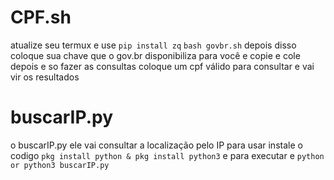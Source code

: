 # CPF.sh
atualize seu termux e use `pip install zq`
`bash govbr.sh` depois disso coloque sua chave que o gov.br disponibiliza para você e copie e cole depois e so fazer as consultas coloque um cpf válido para consultar e vai vir os resultados

# buscarIP.py
o buscarIP.py ele vai consultar a localização pelo IP
para usar instale o codigo
`pkg install python & pkg install python3`
e para executar e `python or python3 buscarIP.py`
